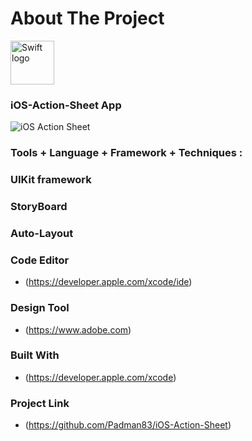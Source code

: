 # About The Project

<img src="https://swift.org/assets/images/swift.svg" alt="Swift logo" height="70" >

### iOS-Action-Sheet App

![iOS Action Sheet](https://user-images.githubusercontent.com/45048950/72666670-9bdcfd00-3a4f-11ea-9910-a63a2a7f9d2c.gif)



### Tools + Language + Framework + Techniques :

### UIKit framework

### StoryBoard

### Auto-Layout

### Code Editor

* (https://developer.apple.com/xcode/ide)


### Design Tool

* (https://www.adobe.com)


### Built With

* (https://developer.apple.com/xcode)


### Project Link

* (https://github.com/Padman83/iOS-Action-Sheet)
